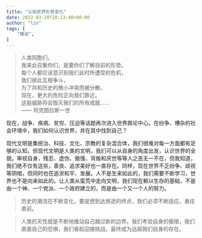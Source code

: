```yaml
---
title: "认知世界形势变化"
date: 2022-03-20T10:13:40+08:00
author: "lzx"
tags: [
    "瞎说",
]
---
```


> 人类同胞们，  
> 我来此召集你们，是要你们了解目前的形势。  
> 每个人都应该意识到我们此时所遭受的危机，  
> 我们彼此互相争斗，  
> 为了共和历史的微小冲突而被分散。  
> 现在，更大的危险正向我们靠近。  
> 这股威胁将会毁灭我们的所有成就……  
> —— 阿克图拉斯一世

现在，战争、疾病、贫穷、压迫等话题再次进入世界舆论中心。在纷争、嘈杂的社会环境中，我们如何认识世界，并在其中找到自己？

现代文明是集统治、科技、文化、宗教的复杂混合体，我们很难对每一方面都有足够的认知。但现代文明是人类的文明，我们可以从自身的角度出发，认识世界的全貌。审视自身，残忍、虚伪、傲慢、背叛和厌世等等人之恶无一不在，但我知道，我们绝不仅有这些，善良、追求美好也一直存在。同样，现在世界不乏纷争、歧视等阴暗，但同时也在追求和平、发展。人不是生来如此的，我们需要不断学习，世界也不是向来如此的。让人类从蛮荒中走向文明，我们现在赖以生存的基础，不是由一个神、一个党派、一个政府建立的，而是由一个又一个人的努力。

> 历史的潮流在不断变化，要是想到达旅途的终点，我们必须不断适应，勇往直前。

> 人类的天性就是不断地推动自己越过新的边界。我们考验自身的极限，我们直面自己的恐惧，我们奋起迎接挑战，最终成为远超我们自身的存在。